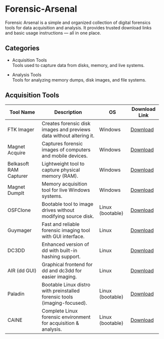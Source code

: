 # Forensic-Arsenal
Forensic Arsenal is a simple and organized collection of digital forensics tools for data acquisition and analysis.   It provides trusted download links and basic usage instructions — all in one place.

## Categories

- Acquisition Tools  
  Tools used to capture data from disks, memory, and live systems.

- Analysis Tools  
  Tools for analyzing memory dumps, disk images, and file systems.



## Acquisition Tools

| Tool Name              | Description                                                              | OS                | Download Link |
|------------------------|--------------------------------------------------------------------------|-------------------|----------------|
| FTK Imager             | Creates forensic disk images and previews data without altering it.      | Windows           | [Download](https://www.exterro.com/ftk-product-downloads/ftk-imager-4-7-3-81) |
| Magnet Acquire         | Captures forensic images of computers and mobile devices.                | Windows           | [Download](https://www.magnetforensics.com/resources/getting-started-magnet-acquire-community-edition/) |
| Belkasoft RAM Capturer | Lightweight tool to capture physical memory (RAM).                       | Windows           | [Download](https://belkasoft.com/ram-capturer) |
| Magnet DumpIt          | Memory acquisition tool for live Windows systems.                        | Windows           | [Download](https://www.magnetforensics.com/resources/magnet-dumpit-for-windows/) |
| OSFClone               | Bootable tool to image drives without modifying source disk.             | Linux (bootable)  | [Download](https://www.osforensics.com/tools/create-disk-images.html) |
| Guymager               | Fast and reliable forensic imaging tool with GUI interface.              | Linux             | [Download](https://guymager.sourceforge.io/) |
| DC3DD                  | Enhanced version of dd with built-in hashing support.                    | Linux             | [Download](https://sourceforge.net/projects/dc3dd/) |
| AIR (dd GUI)           | Graphical frontend for dd and dc3dd for easier imaging.                  | Linux             | [Download](https://sourceforge.net/projects/air-imager/) |
| Paladin                | Bootable Linux distro with preinstalled forensic tools (imaging-focused).| Linux (bootable)  | [Download](https://sumuri.com/software/paladin/) |
| CAINE                  | Complete Linux forensic environment for acquisition & analysis.          | Linux (bootable)  | [Download](https://www.caine-live.net/) |

